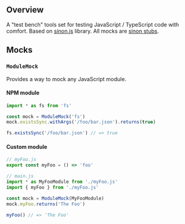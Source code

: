 ## Overview

A "test bench" tools set for testing JavaScript / TypeScript code with comfort.
Based on [sinon.js](https://sinonjs.org/) library.
All mocks are [sinon stubs](https://sinonjs.org/releases/v9.2.4/stubs/).

## Mocks

### `ModuleMock`

Provides a way to mock any JavaScript module.

#### NPM module

```javascript
import * as fs from 'fs'

const mock = ModuleMock('fs')
mock.existsSync.withArgs('/foo/bar.json').returns(true)

fs.existsSync('/foo/bar.json') // => true
```

#### Custom module

```javascript
// myFoo.js
export const myFoo = () => 'foo'

// main.js
import * as MyFooModule from './myFoo.js'
import { myFoo } from './myFoo.js'

const mock = ModuleMock(MyFooModule)
mock.myFoo.returns('The Foo')

myFoo() // => 'The Foo'
```
